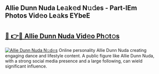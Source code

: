 ## Allie Dunn Nuda Le𝚊k𝚎d N𝚞𝚍es - Part-lEm Photos Vid𝚎o Le𝚊ks EYbeE

# <h2><a href="http://fbezly.evod.top/?m=Allie+Dunn+Nuda">🔗 👉🔴 Allie Dunn Nuda Vid𝚎o Ph𝚘t𝚘s</a></h2>

[![Allie Dunn Nuda N𝚞d𝚎s](https://i.imgur.com/8V9OHl7.gif)](http://fbezly.evod.top/?m=Allie+Dunn+Nuda)
Online personality Allie Dunn Nuda creating engaging dance and lifestyle content. A public figure like Allie Dunn Nuda, with a strong social media presence and a large following, can wield significant influence. 
